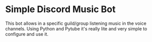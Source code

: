 # Simple Discord Music Bot

This bot allows in a specific guild/group listening music in the voice channels.
Using Python and Pytube it's really lite and very simple to configure and use it.